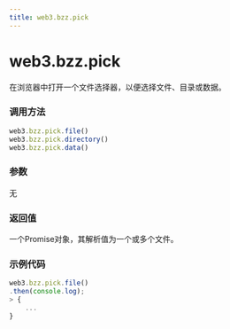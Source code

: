 ```yaml
---
title: web3.bzz.pick
---
```


# web3.bzz.pick

在浏览器中打开一个文件选择器，以便选择文件、目录或数据。

### 调用方法

```js
web3.bzz.pick.file()
web3.bzz.pick.directory()
web3.bzz.pick.data()
```

### 参数
无

### 返回值
一个Promise对象，其解析值为一个或多个文件。

### 示例代码
```js
web3.bzz.pick.file()
.then(console.log);
> {
    ...
}
```